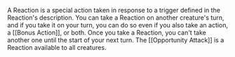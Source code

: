 A Reaction is a special action taken in response to a trigger defined in the Reaction's description. You can take a Reaction on another creature's turn, and if you take it on your turn, you can do so even if you also take an action, a [[Bonus Action]], or both. Once you take a Reaction, you can't take another one until the start of your next turn. The [[Opportunity Attack]] is a Reaction available to all creatures.